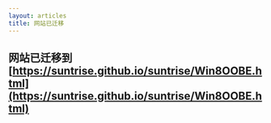 ```yaml
---
layout: articles
title: 网站已迁移
---
```


## 网站已迁移到[https://suntrise.github.io/suntrise/Win8OOBE.html](https://suntrise.github.io/suntrise/Win8OOBE.html)
